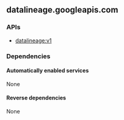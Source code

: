 ## datalineage.googleapis.com

### APIs

* [ datalineage:v1 ]( https://datalineage.googleapis.com/$discovery/rest?version=v1 )

### Dependencies

#### Automatically enabled services

None

#### Reverse dependencies

None
